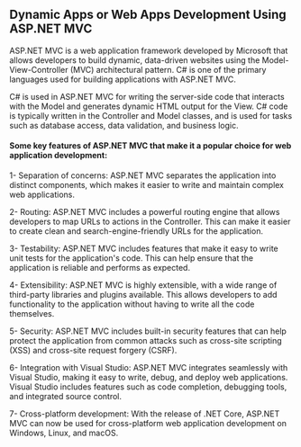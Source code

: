 ## Dynamic Apps or Web Apps Development Using ASP.NET MVC

ASP.NET MVC is a web application framework developed by Microsoft that allows developers to build dynamic, data-driven websites using the Model-View-Controller (MVC) architectural pattern. C# is one of the primary languages used for building applications with ASP.NET MVC.

C# is used in ASP.NET MVC for writing the server-side code that interacts with the Model and generates dynamic HTML output for the View. C# code is typically written in the Controller and Model classes, and is used for tasks such as database access, data validation, and business logic.

#### Some key features of ASP.NET MVC that make it a popular choice for web application development:

1- Separation of concerns: ASP.NET MVC separates the application into distinct components, which makes it easier to write and maintain complex web applications.

2- Routing: ASP.NET MVC includes a powerful routing engine that allows developers to map URLs to actions in the Controller. This can make it easier to create clean and search-engine-friendly URLs for the application.

3- Testability: ASP.NET MVC includes features that make it easy to write unit tests for the application's code. This can help ensure that the application is reliable and performs as expected.

4- Extensibility: ASP.NET MVC is highly extensible, with a wide range of third-party libraries and plugins available. This allows developers to add functionality to the application without having to write all the code themselves.

5- Security: ASP.NET MVC includes built-in security features that can help protect the application from common attacks such as cross-site scripting (XSS) and cross-site request forgery (CSRF).

6- Integration with Visual Studio: ASP.NET MVC integrates seamlessly with Visual Studio, making it easy to write, debug, and deploy web applications. Visual Studio includes features such as code completion, debugging tools, and integrated source control.

7- Cross-platform development: With the release of .NET Core, ASP.NET MVC can now be used for cross-platform web application development on Windows, Linux, and macOS.